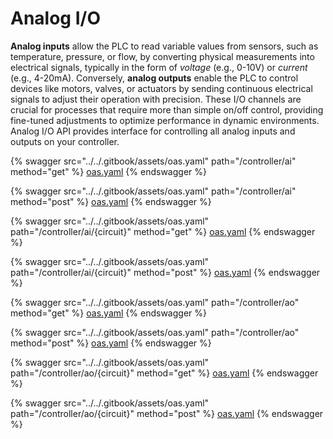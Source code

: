 # Analog I/O

**Analog inputs** allow the PLC to read variable values from sensors, such as temperature, pressure, or flow, by converting physical measurements into electrical signals, typically in the form of _voltage_ (e.g., 0-10V) or _current_ (e.g., 4-20mA). Conversely, **analog outputs** enable the PLC to control devices like motors, valves, or actuators by sending continuous electrical signals to adjust their operation with precision. These I/O channels are crucial for processes that require more than simple on/off control, providing fine-tuned adjustments to optimize performance in dynamic environments. Analog I/O API provides interface for controlling all analog inputs and outputs on your controller.

{% swagger src="../../.gitbook/assets/oas.yaml" path="/controller/ai" method="get" %}
[oas.yaml](../../.gitbook/assets/oas.yaml)
{% endswagger %}

{% swagger src="../../.gitbook/assets/oas.yaml" path="/controller/ai" method="post" %}
[oas.yaml](../../.gitbook/assets/oas.yaml)
{% endswagger %}

{% swagger src="../../.gitbook/assets/oas.yaml" path="/controller/ai/{circuit}" method="get" %}
[oas.yaml](../../.gitbook/assets/oas.yaml)
{% endswagger %}

{% swagger src="../../.gitbook/assets/oas.yaml" path="/controller/ai/{circuit}" method="post" %}
[oas.yaml](../../.gitbook/assets/oas.yaml)
{% endswagger %}

{% swagger src="../../.gitbook/assets/oas.yaml" path="/controller/ao" method="get" %}
[oas.yaml](../../.gitbook/assets/oas.yaml)
{% endswagger %}

{% swagger src="../../.gitbook/assets/oas.yaml" path="/controller/ao" method="post" %}
[oas.yaml](../../.gitbook/assets/oas.yaml)
{% endswagger %}

{% swagger src="../../.gitbook/assets/oas.yaml" path="/controller/ao/{circuit}" method="get" %}
[oas.yaml](../../.gitbook/assets/oas.yaml)
{% endswagger %}

{% swagger src="../../.gitbook/assets/oas.yaml" path="/controller/ao/{circuit}" method="post" %}
[oas.yaml](../../.gitbook/assets/oas.yaml)
{% endswagger %}
